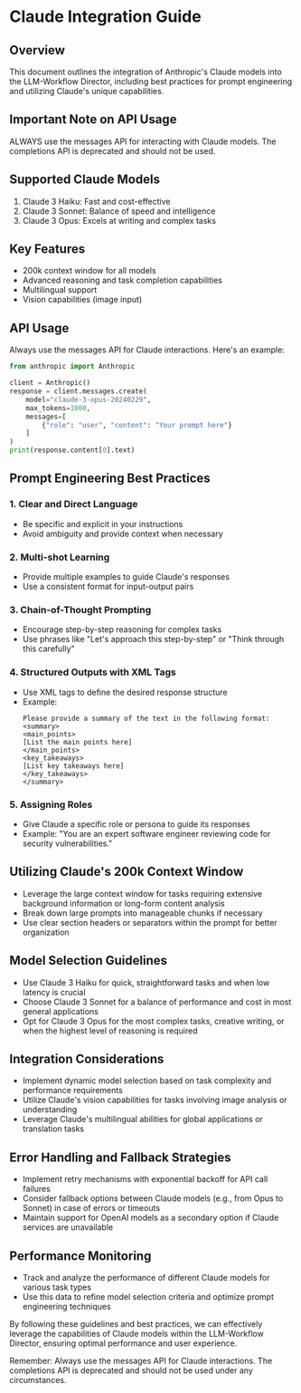 # Claude Integration Guide

## Overview
This document outlines the integration of Anthropic's Claude models into the LLM-Workflow Director, including best practices for prompt engineering and utilizing Claude's unique capabilities.

## Important Note on API Usage
ALWAYS use the messages API for interacting with Claude models. The completions API is deprecated and should not be used.

## Supported Claude Models
1. Claude 3 Haiku: Fast and cost-effective
2. Claude 3 Sonnet: Balance of speed and intelligence
3. Claude 3 Opus: Excels at writing and complex tasks

## Key Features
- 200k context window for all models
- Advanced reasoning and task completion capabilities
- Multilingual support
- Vision capabilities (image input)

## API Usage
Always use the messages API for Claude interactions. Here's an example:

```python
from anthropic import Anthropic

client = Anthropic()
response = client.messages.create(
    model="claude-3-opus-20240229",
    max_tokens=1000,
    messages=[
        {"role": "user", "content": "Your prompt here"}
    ]
)
print(response.content[0].text)
```

## Prompt Engineering Best Practices

### 1. Clear and Direct Language
- Be specific and explicit in your instructions
- Avoid ambiguity and provide context when necessary

### 2. Multi-shot Learning
- Provide multiple examples to guide Claude's responses
- Use a consistent format for input-output pairs

### 3. Chain-of-Thought Prompting
- Encourage step-by-step reasoning for complex tasks
- Use phrases like "Let's approach this step-by-step" or "Think through this carefully"

### 4. Structured Outputs with XML Tags
- Use XML tags to define the desired response structure
- Example:
  ```
  Please provide a summary of the text in the following format:
  <summary>
  <main_points>
  [List the main points here]
  </main_points>
  <key_takeaways>
  [List key takeaways here]
  </key_takeaways>
  </summary>
  ```

### 5. Assigning Roles
- Give Claude a specific role or persona to guide its responses
- Example: "You are an expert software engineer reviewing code for security vulnerabilities."

## Utilizing Claude's 200k Context Window
- Leverage the large context window for tasks requiring extensive background information or long-form content analysis
- Break down large prompts into manageable chunks if necessary
- Use clear section headers or separators within the prompt for better organization

## Model Selection Guidelines
- Use Claude 3 Haiku for quick, straightforward tasks and when low latency is crucial
- Choose Claude 3 Sonnet for a balance of performance and cost in most general applications
- Opt for Claude 3 Opus for the most complex tasks, creative writing, or when the highest level of reasoning is required

## Integration Considerations
- Implement dynamic model selection based on task complexity and performance requirements
- Utilize Claude's vision capabilities for tasks involving image analysis or understanding
- Leverage Claude's multilingual abilities for global applications or translation tasks

## Error Handling and Fallback Strategies
- Implement retry mechanisms with exponential backoff for API call failures
- Consider fallback options between Claude models (e.g., from Opus to Sonnet) in case of errors or timeouts
- Maintain support for OpenAI models as a secondary option if Claude services are unavailable

## Performance Monitoring
- Track and analyze the performance of different Claude models for various task types
- Use this data to refine model selection criteria and optimize prompt engineering techniques

By following these guidelines and best practices, we can effectively leverage the capabilities of Claude models within the LLM-Workflow Director, ensuring optimal performance and user experience.

Remember: Always use the messages API for Claude interactions. The completions API is deprecated and should not be used under any circumstances.
